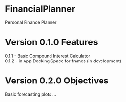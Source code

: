 # FinancialPlanner
Personal Finance Planner

# Version 0.1.0 Features
0.1.1 - Basic Compound Interest Calculator <br>
0.1.2 - in App Docking Space for frames  (in development)

# Version 0.2.0 Objectives
Basic forecasting plots
...
